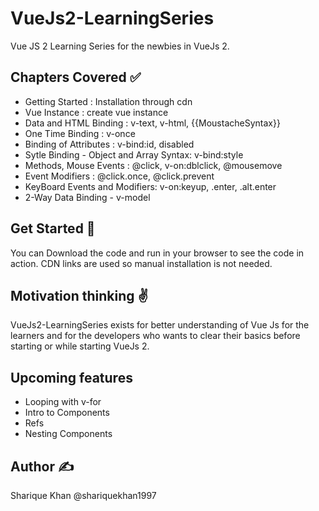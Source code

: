 # VueJs2-LearningSeries
Vue JS 2 Learning Series for the newbies in VueJs 2.

## Chapters Covered :white_check_mark:

<ul>
<li> Getting Started : Installation through cdn </li>
<li> Vue Instance : create vue instance </li>
<li> Data and HTML Binding : v-text, v-html, {{MoustacheSyntax}} </li>
<li> One Time Binding : v-once </li>
<li> Binding of Attributes : v-bind:id, disabled </li>
<li> Sytle Binding - Object and Array Syntax: v-bind:style </li>
<li> Methods, Mouse Events : @click, v-on:dblclick, @mousemove </li>
<li> Event Modifiers : @click.once, @click.prevent </li>
<li> KeyBoard Events and Modifiers: v-on:keyup, .enter, .alt.enter </li>
<li> 2-Way Data Binding - v-model </li>
</ul>

## Get Started :thinking:
You can Download the code and run in your browser to see the code in action.
CDN links are used so manual installation is not needed.

## Motivation  thinking :v:
VueJs2-LearningSeries exists for better understanding of Vue Js for the learners and for the developers who wants to clear their basics before starting or while starting VueJs 2.

## Upcoming features

<ul>
  <li> Looping with v-for </li>
  <li> Intro to Components </li>
  <li> Refs </li>
  <li> Nesting Components </li>
</ul>

## Author :writing_hand:
Sharique Khan @shariquekhan1997


